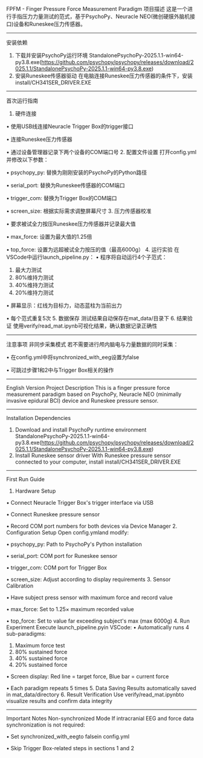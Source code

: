 FPFM - Finger Pressure Force Measurement Paradigm
项目描述
这是一个进行手指压力力量测试的范式，基于PsychoPy、Neuracle NEO(微创硬膜外脑机接口)设备和Runeskee压力传感器。
________________________________________
安装依赖
1.	下载并安装PsychoPy运行环境
StandalonePsychoPy-2025.1.1-win64-py3.8.exe(https://github.com/psychopy/psychopy/releases/download/2025.1.1/StandalonePsychoPy-2025.1.1-win64-py3.8.exe)
2.	安装Runeskee传感器驱动
在电脑连接Runeskee压力传感器的条件下，安装install/CH341SER_DRIVER.EXE
________________________________________
首次运行指南
1.	硬件连接

•	使用USB线连接Neuracle Trigger Box的trigger接口

•	连接Runeskee压力传感器

•	通过设备管理器记录下两个设备的COM端口号
2.	配置文件设置
打开config.yml并修改以下参数：

•	psychopy_py: 替换为刚刚安装的PsychoPy的Python路径

•	serial_port: 替换为Runeskee传感器的COM端口

•	trigger_com: 替换为Trigger Box的COM端口

•	screen_size: 根据实际需求调整屏幕尺寸
3.	压力传感器校准

•	要求被试全力按压Runeskee压力传感器并记录最大值

•	max_force: 设置为最大值的1.25倍

•	top_force: 设置为远超被试全力按压的值（最高6000g）
4.	运行实验
在VSCode中运行launch_pipeline.py：
•	程序将自动运行4个子范式：
1.	最大力测试
2.	80%维持力测试
3.	40%维持力测试
4.	20%维持力测试

•	屏幕显示：红线为目标力，动态蓝柱为当前出力

•	每个范式重复5次
5.	数据保存
测试结果自动保存在mat_data/目录下
6.	结果验证
使用verify/read_mat.ipynb可视化结果，确认数据记录正确性
________________________________________
注意事项
非同步采集模式
若不需要进行颅内脑电与力量数据的同时采集：

•	在config.yml中将synchronized_with_eeg设置为false

•	可跳过步骤1和2中与Trigger Box相关的操作


________________________________________________________________________________
English Version
Project Description
This is a finger pressure force measurement paradigm based on PsychoPy, Neuracle NEO (minimally invasive epidural BCI) device and Runeskee pressure sensor.
________________________________________
Installation Dependencies
1.	Download and install PsychoPy runtime environment
StandalonePsychoPy-2025.1.1-win64-py3.8.exe(https://github.com/psychopy/psychopy/releases/download/2025.1.1/StandalonePsychoPy-2025.1.1-win64-py3.8.exe)
2.	Install Runeskee sensor driver
With Runeskee pressure sensor connected to your computer, install install/CH341SER_DRIVER.EXE
________________________________________
First Run Guide
1.	Hardware Setup

•	Connect Neuracle Trigger Box's trigger interface via USB

•	Connect Runeskee pressure sensor

•	Record COM port numbers for both devices via Device Manager
2.	Configuration Setup
Open config.ymland modify:

•	psychopy_py: Path to PsychoPy's Python installation

•	serial_port: COM port for Runeskee sensor

•	trigger_com: COM port for Trigger Box

•	screen_size: Adjust according to display requirements
3.	Sensor Calibration

•	Have subject press sensor with maximum force and record value

•	max_force: Set to 1.25× maximum recorded value

•	top_force: Set to value far exceeding subject's max (max 6000g)
4.	Run Experiment
Execute launch_pipeline.pyin VSCode:
•	Automatically runs 4 sub-paradigms:
1.	Maximum force test
2.	80% sustained force
3.	40% sustained force
4.	20% sustained force

•	Screen display: Red line = target force, Blue bar = current force

•	Each paradigm repeats 5 times
5.	Data Saving
Results automatically saved in mat_data/directory
6.	Result Verification
Use verify/read_mat.ipynbto visualize results and confirm data integrity
________________________________________
Important Notes
Non-synchronized Mode
If intracranial EEG and force data synchronization is not required:

•	Set synchronized_with_eegto falsein config.yml

•	Skip Trigger Box-related steps in sections 1 and 2





